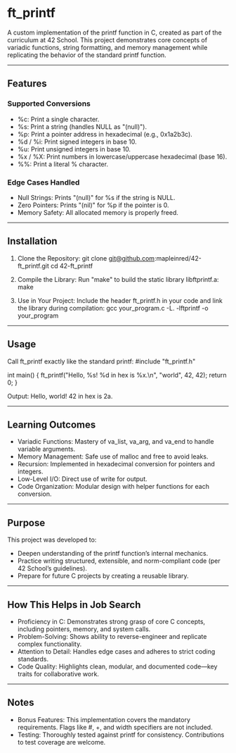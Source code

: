 # ft_printf

A custom implementation of the printf function in C, created as part of the curriculum at 42 School. This project demonstrates core concepts of variadic functions, string formatting, and memory management while replicating the behavior of the standard printf function.

---

## Features

### Supported Conversions
- %c: Print a single character.
- %s: Print a string (handles NULL as "(null)").
- %p: Print a pointer address in hexadecimal (e.g., 0x1a2b3c).
- %d / %i: Print signed integers in base 10.
- %u: Print unsigned integers in base 10.
- %x / %X: Print numbers in lowercase/uppercase hexadecimal (base 16).
- %%: Print a literal % character.

### Edge Cases Handled
- Null Strings: Prints "(null)" for %s if the string is NULL.
- Zero Pointers: Prints "(nil)" for %p if the pointer is 0.
- Memory Safety: All allocated memory is properly freed.

---

## Installation

1. Clone the Repository:
   git clone git@github.com:mapleinred/42-ft_printf.git
   cd 42-ft_printf

2. Compile the Library:
   Run "make" to build the static library libftprintf.a:
   make

3. Use in Your Project:
   Include the header ft_printf.h in your code and link the library during compilation:
   gcc your_program.c -L. -lftprintf -o your_program

---

## Usage

Call ft_printf exactly like the standard printf:
#include "ft_printf.h"

int main() {
    ft_printf("Hello, %s! %d in hex is %x.\n", "world", 42, 42);
    return 0;
}

Output:
Hello, world! 42 in hex is 2a.

---

## Learning Outcomes

- Variadic Functions: Mastery of va_list, va_arg, and va_end to handle variable arguments.
- Memory Management: Safe use of malloc and free to avoid leaks.
- Recursion: Implemented in hexadecimal conversion for pointers and integers.
- Low-Level I/O: Direct use of write for output.
- Code Organization: Modular design with helper functions for each conversion.

---

## Purpose

This project was developed to:
- Deepen understanding of the printf function’s internal mechanics.
- Practice writing structured, extensible, and norm-compliant code (per 42 School’s guidelines).
- Prepare for future C projects by creating a reusable library.

---

## How This Helps in Job Search

- Proficiency in C: Demonstrates strong grasp of core C concepts, including pointers, memory, and system calls.
- Problem-Solving: Shows ability to reverse-engineer and replicate complex functionality.
- Attention to Detail: Handles edge cases and adheres to strict coding standards.
- Code Quality: Highlights clean, modular, and documented code—key traits for collaborative work.

---

## Notes

- Bonus Features: This implementation covers the mandatory requirements. Flags like #, +, and width specifiers are not included.
- Testing: Thoroughly tested against printf for consistency. Contributions to test coverage are welcome.